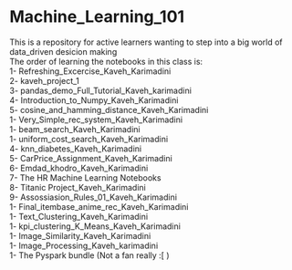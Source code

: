 # Machine_Learning_101
This is a repository for active learners wanting to step into a big world of data_driven desicion making
<br>
The order of learning the notebooks in this class is:
<br>
1- Refreshing_Excercise_Kaveh_Karimadini
<br>
2- kaveh_project_1
<br>
3- pandas_demo_Full_Tutorial_Kaveh_karimadini
<br>
4- Introduction_to_Numpy_Kaveh_Karimadini
<br>
5- cosine_and_hamming_distance_Kaveh_Karimadini
<br>
1- Very_Simple_rec_system_Kaveh_Karimadini
<br>
1- beam_search_Kaveh_Karimadini
<br>
1- uniform_cost_search_Kaveh_Karimadini
<br>
4- knn_diabetes_Kaveh_Karimadini
<br>
5- CarPrice_Assignment_Kaveh_Karimadini
<br>
6- Emdad_khodro_Kaveh_Karimadini
<br>
7- The HR Machine Learning Notebooks
<br>
8- Titanic Project_Kaveh_Karimadini
<br>
9- Assossiasion_Rules_01_Kaveh_Karimadini
<br>
1- Final_itembase_anime_rec_Kaveh_Karimadini
<br>
1- Text_Clustering_Kaveh_Karimadini
<br>
1- kpi_clustering_K_Means_Kaveh_Karimadini
<br>
1- Image_Similarity_Kaveh_Karimadini
<br>
1- Image_Processing_Kaveh_karimadini
<br>
1- The Pyspark bundle (Not a fan really :[ )

